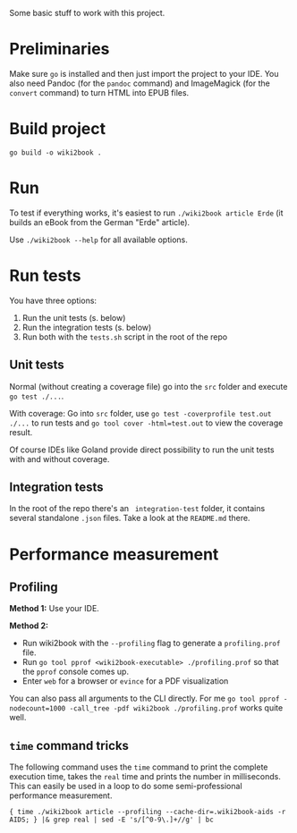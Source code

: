 Some basic stuff to work with this project.

# Preliminaries

Make sure `go` is installed and then just import the project to your IDE.
You also need Pandoc (for the `pandoc` command) and ImageMagick (for the `convert` command) to turn HTML into EPUB files.

# Build project

`go build -o wiki2book .`

# Run

To test if everything works, it's easiest to run `./wiki2book article Erde` (it builds an eBook from the German "Erde" article).

Use `./wiki2book --help` for all available options.

# Run tests

You have three options:

1. Run the unit tests (s. below)
2. Run the integration tests (s. below)
3. Run both with the `tests.sh` script in the root of the repo

## Unit tests

Normal (without creating a coverage file) go into the `src` folder and execute `go test ./...`.

With coverage: Go into `src` folder, use `go test -coverprofile test.out ./...` to run tests and `go tool cover -html=test.out` to view the coverage result.

Of course IDEs like Goland provide direct possibility to run the unit tests with and without coverage.

## Integration tests

In the root of the repo there's an ` integration-test` folder, it contains several standalone `.json` files.
Take a look at the `README.md` there.

# Performance measurement

## Profiling

**Method 1:** Use your IDE.

**Method 2:**

* Run wiki2book with the `--profiling` flag to generate a `profiling.prof` file.
* Run `go tool pprof <wiki2book-executable> ./profiling.prof` so that the `pprof` console comes up.
* Enter `web` for a browser or `evince` for a PDF visualization

You can also pass all arguments to the CLI directly.
For me `go tool pprof -nodecount=1000 -call_tree -pdf wiki2book ./profiling.prof` works quite well.

## `time` command tricks

The following command uses the `time` command to print the complete execution time, takes the `real` time and prints the number in milliseconds.
This can easily be used in a loop to do some semi-professional performance measurement.

```
{ time ./wiki2book article --profiling --cache-dir=.wiki2book-aids -r AIDS; } |& grep real | sed -E 's/[^0-9\.]+//g' | bc
```